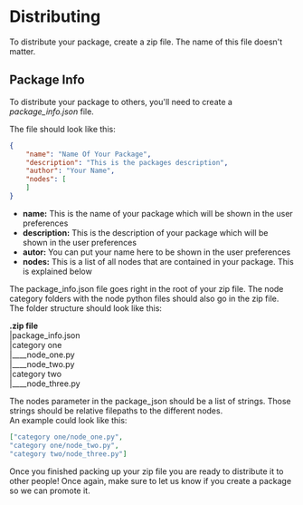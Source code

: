 # Distributing

To distribute your package, create a zip file. The name of this file doesn't matter.

## Package Info

To distribute your package to others, you'll need to create a _package_info.json_ file.

The file should look like this:

```json
{
    "name": "Name Of Your Package",
    "description": "This is the packages description",
    "author": "Your Name",
    "nodes": [
    ]
}
```

* **name:** This is the name of your package which will be shown in the user preferences
* **description:** This is the description of your package which will be shown in the user preferences
* **autor:** You can put your name here to be shown in the user preferences
* **nodes:** This is a list of all nodes that are contained in your package. This is explained below

The package_info.json file goes right in the root of your zip file. The node category folders with the node python files should also go in the zip file. The folder structure should look like this:

**.zip file**<br>
|package_info.json<br>
|category one<br>
|\_\_\_\_node_one.py<br>
|\_\_\_\_node_two.py<br>
|category two<br>
|\_\_\_\_node_three.py<br>

The nodes parameter in the package_json should be a list of strings. Those strings should be relative filepaths to the different nodes.<br>An example could look like this:
```json
["category one/node_one.py",
"category one/node_two.py",
"category two/node_three.py"]
```

Once you finished packing up your zip file you are ready to distribute it to other people! Once again, make sure to let us know if you create a package so we can promote it.